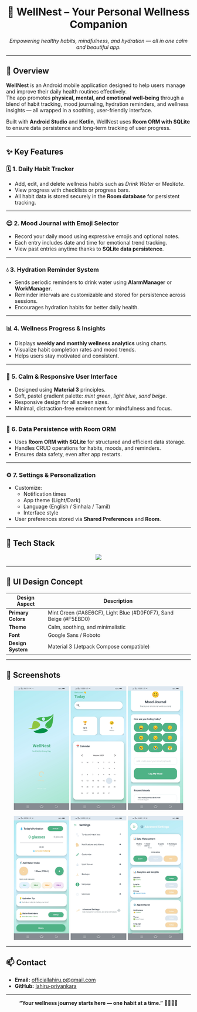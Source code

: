 <h1 align="center">🌿 WellNest – Your Personal Wellness Companion</h1>

<p align="center">
  <em>Empowering healthy habits, mindfulness, and hydration — all in one calm and beautiful app.</em>
</p>

---

## 📱 Overview

**WellNest** is an Android mobile application designed to help users manage and improve their daily health routines effectively.  
The app promotes **physical, mental, and emotional well-being** through a blend of habit tracking, mood journaling, hydration reminders, and wellness insights — all wrapped in a soothing, user-friendly interface.

Built with **Android Studio** and **Kotlin**, WellNest uses **Room ORM with SQLite** to ensure data persistence and long-term tracking of user progress.

---

## ✨ Key Features

### 🗓️ 1. Daily Habit Tracker
- Add, edit, and delete wellness habits such as *Drink Water* or *Meditate*.  
- View progress with checklists or progress bars.  
- All habit data is stored securely in the **Room database** for persistent tracking.

---

### 😊 2. Mood Journal with Emoji Selector
- Record your daily mood using expressive emojis and optional notes.  
- Each entry includes date and time for emotional trend tracking.  
- View past entries anytime thanks to **SQLite data persistence**.

---

### 💧 3. Hydration Reminder System
- Sends periodic reminders to drink water using **AlarmManager** or **WorkManager**.  
- Reminder intervals are customizable and stored for persistence across sessions.  
- Encourages hydration habits for better daily health.

---

### 📊 4. Wellness Progress & Insights
- Displays **weekly and monthly wellness analytics** using charts.  
- Visualize habit completion rates and mood trends.  
- Helps users stay motivated and consistent.

---

### 🎨 5. Calm & Responsive User Interface
- Designed using **Material 3** principles.  
- Soft, pastel gradient palette: *mint green*, *light blue*, *sand beige*.  
- Responsive design for all screen sizes.  
- Minimal, distraction-free environment for mindfulness and focus.

---

### 💾 6. Data Persistence with Room ORM
- Uses **Room ORM with SQLite** for structured and efficient data storage.  
- Handles CRUD operations for habits, moods, and reminders.  
- Ensures data safety, even after app restarts.

---

### ⚙️ 7. Settings & Personalization
- Customize:
  - Notification times  
  - App theme (Light/Dark)  
  - Language (English / Sinhala / Tamil)  
  - Interface style  
- User preferences stored via **Shared Preferences** and **Room**.

---

## 🧭 Tech Stack 

<p align="center">
  <img src="https://skillicons.dev/icons?i=kotlin,androidstudio,sqlite,figma,js,html,css,github" />
</p>

---

## 🎨 UI Design Concept

| Design Aspect | Description |
|----------------|-------------|
| **Primary Colors** | Mint Green (#A8E6CF), Light Blue (#D0F0F7), Sand Beige (#F5EBD0) |
| **Theme** | Calm, soothing, and minimalistic |
| **Font** | Google Sans / Roboto |
| **Design System** | Material 3 (Jetpack Compose compatible) |

---

## 📸 Screenshots

<p align="center">
  <img src="0.jpg" alt="Loading Screen" width="30%"/>
  <img src="01.jpg" alt="Home Screen" width="30%"/>
  <img src="03.jpg" alt="Daily Habits" width="30%"/>
</p>

<p align="center">
  <img src="04.jpg" alt="Mood Journal" width="30%"/>
  <img src="10.jpg" alt="Hydration Reminder" width="30%"/>
  <img src="11.jpg" alt="Meditation" width="30%"/>
</p>

---

## 📫 Contact
- **Email:** officiallahiru.p@gmail.com  
- **GitHub:** [lahiru-priyankara](https://github.com/lahiru-priyankara)  

---

<p align="center">
  <strong>“Your wellness journey starts here — one habit at a time.”</strong> 🌿💧🧘‍♀️
</p>
